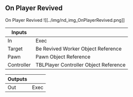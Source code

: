 ## On Player Revived
On Player Revived
![[../img/nd_img_OnPlayerRevived.png]]

|Inputs||
|--|--|
| In | Exec |
| Target | Be Revived Worker Object Reference |
| Pawn | Pawn Object Reference |
| Controller | TBLPlayer Controller Object Reference |

|Outputs||
|--|--|
| Out | Exec |
